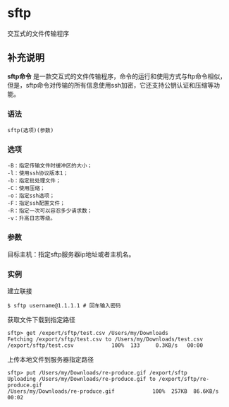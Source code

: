 sftp
===

交互式的文件传输程序

## 补充说明

**sftp命令** 是一款交互式的文件传输程序，命令的运行和使用方式与ftp命令相似，但是，sftp命令对传输的所有信息使用ssh加密，它还支持公钥认证和压缩等功能。

###  语法

```shell
sftp(选项)(参数)
```

###  选项

```shell
-B：指定传输文件时缓冲区的大小；
-l：使用ssh协议版本1；
-b：指定批处理文件；
-C：使用压缩；
-o：指定ssh选项；
-F：指定ssh配置文件；
-R：指定一次可以容忍多少请求数；
-v：升高日志等级。
```

###  参数

目标主机：指定sftp服务器ip地址或者主机名。

###  实例

建立联接

```shell
$ sftp username@1.1.1.1 # 回车输入密码
```

获取文件下载到指定路径

```shell
sftp> get /export/sftp/test.csv /Users/my/Downloads
Fetching /export/sftp/test.csv to /Users/my/Downloads/test.csv
/export/sftp/test.csv            100%  133     0.3KB/s   00:00
```

上传本地文件到服务器指定路径

```shell
sftp> put /Users/my/Downloads/re-produce.gif /export/sftp
Uploading /Users/my/Downloads/re-produce.gif to /export/sftp/re-produce.gif
/Users/my/Downloads/re-produce.gif            100%  257KB  86.6KB/s   00:02
```

